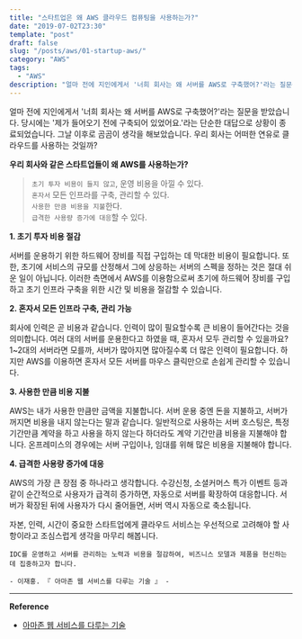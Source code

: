 ```yaml
---
title: "스타트업은 왜 AWS 클라우드 컴퓨팅을 사용하는가?"
date: "2019-07-02T23:30"
template: "post"
draft: false
slug: "/posts/aws/01-startup-aws/"
category: "AWS"
tags:
  - "AWS"
description: "얼마 전에 지인에게서 '너희 회사는 왜 서버를 AWS로 구축했어?'라는 질문을 받았습니다. 당시에는 '제가 들어오기 전에 구축되어 있었어요.'라는 단순한 대답으로 상황이 종료되었습니다."
---
```


얼마 전에 지인에게서 '너희 회사는 왜 서버를 AWS로 구축했어?'라는 질문을 받았습니다. 당시에는 '제가 들어오기 전에 구축되어 있었어요.'라는 단순한 대답으로 상황이 종료되었습니다. 
그날 이후로 곰곰이 생각을 해보았습니다. 우리 회사는 어떠한 연유로 클라우드를 사용하는 것일까?

**우리 회사와 같은 스타트업들이 왜 AWS를 사용하는가?**
> `초기 투자 비용이 들지 않고`, 운영 비용을 아낄 수 있다.  
> `혼자서` 모든 인프라를 구축, 관리할 수 있다.  
> `사용한 만큼 비용을 지불`한다.  
> `급격한 사용량 증가에 대응`할 수 있다.

**1. 초기 투자 비용 절감**

서버를 운용하기 위한 하드웨어 장비를 직접 구입하는 데 막대한 비용이 필요합니다. 또한, 초기에 서비스의   규모를 산정해서 그에 상응하는 서버의 스펙을 정하는 것은 절대 쉬운 일이 아닙니다. 이러한 측면에서 AWS를 이용함으로써 초기에 하드웨어 장비를 구입하고 초기 인프라 구축을 위한 시간 및 비용을 절감할 수 있습니다.

**2. 혼자서 모든 인프라 구축, 관리 가능**

회사에 인력은 곧 비용과 같습니다. 인력이 많이 필요할수록 큰 비용이 들어간다는 것을 의미합니다. 여러 대의 서버를 운용한다고 하였을 때, 혼자서 모두 관리할 수 있을까요? 1~2대의 서버라면 모를까, 서버가 많아지면 많아질수록 더 많은 인력이 필요합니다. 하지만 AWS를 이용하면 혼자서 모든 서버를 마우스 클릭만으로 손쉽게 관리할 수 있습니다.

**3. 사용한 만큼 비용 지불**

AWS는 내가 사용한 만큼만 금액을 지불합니다. 서버 운용 중엔 돈을 지불하고, 서버가 꺼지면 비용을 내지 않는다는 말과 같습니다. 일반적으로 사용하는 서버 호스팅은, 특정 기간만큼 계약을 하고 사용을 하지 않는다 하더라도 계약 기간만큼 비용을 지불해야 합니다. 온프레미스의 경우에는 서버 구입이나, 임대를 위해 많은 비용을 지불해야 합니다.

**4. 급격한 사용량 증가에 대응**

AWS의 가장 큰 장점 중 하나라고 생각합니다. 수강신청, 소셜커머스 특가 이벤트 등과 같이 순간적으로 사용자가 급격히 증가하면, 자동으로 서버를 확장하여 대응합니다. 서버가 확장된 뒤에 사용자가 다시 줄어들면, 서버 역시 자동으로 축소됩니다.

자본, 인력, 시간이 중요한 스타트업에게 클라우드 서비스는 우선적으로 고려해야 할 사항이라고 조심스럽게 생각을 마무리 해봅니다.

````
IDC를 운영하고 서버를 관리하는 노력과 비용을 절감하여, 비즈니스 모델과 제품을 현신하는 데 집중하고자 합니다.

- 이재홍. 『 아마존 웹 서비스를 다루는 기술 』 - 
````

---

**Reference**
- [아마존 웹 서비스를 다루는 기술](https://www.aladin.co.kr/shop/wproduct.aspx?ItemId=46766285)
